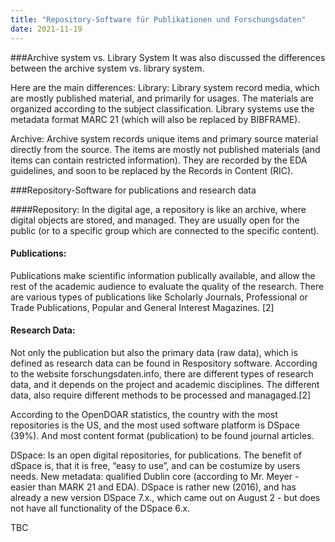 ```yaml
---
title: "Repository-Software für Publikationen und Forschungsdaten"
date: 2021-11-19
---
```


###Archive system vs. Library System
It was also discussed the differences between the archive system vs. library system. 

Here are the main differences: 
Library: Library system record media, which are mostly published material, and primarily for usages. The materials are organized according to the subject classification. Library systems use the metadata format MARC 21 (which will also be replaced by BIBFRAME). 

Archive: Archive system records unique items and primary source material directly from the source. The items are mostly not published materials (and items can contain restricted information).  They are recorded by the EDA guidelines, and soon to be replaced by the Records in Content (RIC).  

###Repository-Software for publications and research data

####Repository: 
In the digital age, a repository is like an archive, where digital objects are stored, and managed. They are usually open for the public (or to a specific group which are connected to the specific content). 

#### Publications: 
Publications make scientific information publically available, and allow the rest of the academic audience to evaluate the quality of the research. There are various types of publications like Scholarly Journals, Professional or Trade Publications, Popular and General Interest Magazines. [2]

#### Research Data:
Not only the publication but also the primary data (raw data), which is defined as research data can be found in Respository software. According to the website forschungsdaten.info, there are different types of research data, and it depends on the project and academic disciplines. The different data, also require different methods to be processed and managaged.[2]

According to the OpenDOAR statistics, the country with the most repositories is the US, and the most used software platform is DSpace (39%). And most content format (publication) to be found journal articles. 


DSpace:
Is an open digital repositories, for publications. The benefit of dSpace is, that it is free, “easy to use”, and can be costumize by users needs. New metadata: qualified Dublin core (according to Mr. Meyer - easier than MARK 21 and EDA).
DSpace is rather new (2016), and has already a new version DSpace 7.x., which came out on August 2 - but does not have all functionality of the DSpace 6.x. 

TBC
